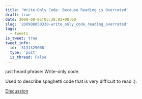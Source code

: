 ```yaml
---
title: 'Write-Only Code: Because Reading is Overrated'
draft: true
date: 2009-08-05T03:38:02+00:00
slug: '200908050338-write_only_code_reading_overrated'
tags:
  - tweets
is_tweet: true
tweet_info:
  id: '3131329008'
  type: 'post'
  is_thread: False
---
```




just heard phrase: Write-only code.

Used to describe spaghetti code that is very difficult to read :).

[Discussion](https://x.com/sytelus/status/3131329008)
